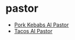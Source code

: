 # pastor

 * [Pork Kebabs Al Pastor](index/p/pork-kebabs-al-pastor-242628.json)
 * [Tacos Al Pastor](index/t/tacos-al-pastor-242132.json)
